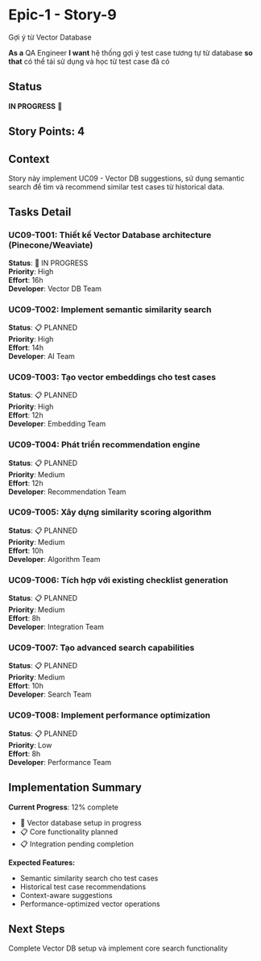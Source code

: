 # Epic-1 - Story-9

Gợi ý từ Vector Database

**As a** QA Engineer
**I want** hệ thống gợi ý test case tương tự từ database
**so that** có thể tái sử dụng và học từ test case đã có

## Status

**IN PROGRESS** 🔄

## Story Points: 4

## Context

Story này implement UC09 - Vector DB suggestions, sử dụng semantic search để tìm và recommend similar test cases từ historical data.

## Tasks Detail

### **UC09-T001**: Thiết kế Vector Database architecture (Pinecone/Weaviate)
**Status**: 🔄 IN PROGRESS  
**Priority**: High  
**Effort**: 16h  
**Developer**: Vector DB Team  

### **UC09-T002**: Implement semantic similarity search
**Status**: 📋 PLANNED  
**Priority**: High  
**Effort**: 14h  
**Developer**: AI Team  

### **UC09-T003**: Tạo vector embeddings cho test cases
**Status**: 📋 PLANNED  
**Priority**: High  
**Effort**: 12h  
**Developer**: Embedding Team  

### **UC09-T004**: Phát triển recommendation engine
**Status**: 📋 PLANNED  
**Priority**: Medium  
**Effort**: 12h  
**Developer**: Recommendation Team  

### **UC09-T005**: Xây dựng similarity scoring algorithm
**Status**: 📋 PLANNED  
**Priority**: Medium  
**Effort**: 10h  
**Developer**: Algorithm Team  

### **UC09-T006**: Tích hợp với existing checklist generation
**Status**: 📋 PLANNED  
**Priority**: Medium  
**Effort**: 8h  
**Developer**: Integration Team  

### **UC09-T007**: Tạo advanced search capabilities
**Status**: 📋 PLANNED  
**Priority**: Medium  
**Effort**: 10h  
**Developer**: Search Team  

### **UC09-T008**: Implement performance optimization
**Status**: 📋 PLANNED  
**Priority**: Low  
**Effort**: 8h  
**Developer**: Performance Team  

## Implementation Summary

**Current Progress**: 12% complete
- 🔄 Vector database setup in progress
- 📋 Core functionality planned
- 📋 Integration pending completion

**Expected Features:**
- Semantic similarity search cho test cases
- Historical test case recommendations
- Context-aware suggestions
- Performance-optimized vector operations

## Next Steps
Complete Vector DB setup và implement core search functionality 